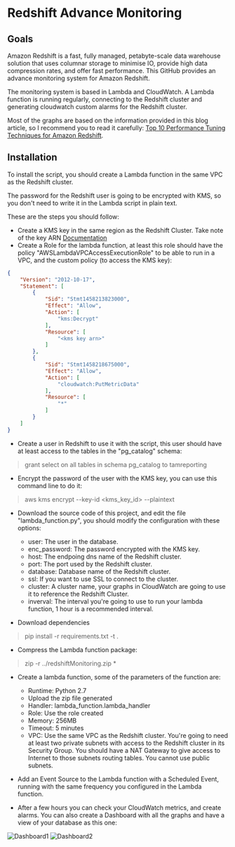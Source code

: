 # Redshift Advance Monitoring
## Goals
Amazon Redshift is a fast, fully managed, petabyte-scale data warehouse solution that uses columnar storage to minimise IO, provide high data compression rates, and offer fast performance. This GitHub provides an advance monitoring system for Amazon Redshift.

The monitoring system is based in Lambda and CloudWatch. A Lambda function is running regularly, connecting to the Redshift cluster and generating cloudwatch custom alarms for the Redshift cluster.

Most of the graphs are based on the information provided in this blog article, so I recommend you to read it carefully: [Top 10 Performance Tuning Techniques for Amazon Redshift](https://blogs.aws.amazon.com/bigdata/post/Tx31034QG0G3ED1/Top-10-Performance-Tuning-Techniques-for-Amazon-Redshift).

## Installation
To install the script, you should create a Lambda function in the same VPC as the Redshift cluster.

The password for the Redshift user is going to be encrypted with KMS, so you don't need to write it in the Lambda script in plain text.

These are the steps you should follow:

* Create a KMS key in the same region as the Redshift Cluster. Take note of the key ARN [Documentation](http://docs.aws.amazon.com/kms/latest/developerguide/create-keys.html)
* Create a Role for the lambda function, at least this role should have the policy "AWSLambdaVPCAccessExecutionRole" to be able to run in a VPC, and the custom policy (to access the KMS key):

```json
{
    "Version": "2012-10-17",
    "Statement": [
        {
            "Sid": "Stmt1458213823000",
            "Effect": "Allow",
            "Action": [
                "kms:Decrypt"
            ],
            "Resource": [
                "<kms key arn>"
            ]
        },
        {
            "Sid": "Stmt1458218675000",
            "Effect": "Allow",
            "Action": [
                "cloudwatch:PutMetricData"
            ],
            "Resource": [
                "*"
            ]
        }
    ]
}
```

* Create a user in Redshift to use it with the script, this user should have at least access to the tables in the "pg_catalog" schema: 
>grant select on all tables in schema pg_catalog to tamreporting

* Encrypt the password of the user with the KMS key, you can use this command line to do it: 
>aws kms encrypt --key-id <kms_key_id> --plaintext <password>

* Download the source code of this project, and edit the file "lambda_function.py", you should modify the configuration with these options:
  * user: The user in the database.
  * enc_password: The password encrypted with the KMS key.
  * host: The endpoing dns name of the Redshift cluster.
  * port: The port used by the Redshift cluster.
  * database: Database name of the Redshift cluster.
  * ssl: If you want to use SSL to connect to the cluster.
  * cluster: A cluster name, your graphs in CloudWatch are going to use it to reference the Redshift Cluster.
  * inverval: The interval you're going to use to run your lambda function, 1 hour is a recommended interval.

* Download dependencies
>pip install -r requirements.txt -t .

* Compress the Lambda function package:
>zip -r ../redshiftMonitoring.zip *

* Create a lambda function, some of the parameters of the function are:
  * Runtime: Python 2.7
  * Upload the zip file generated
  * Handler: lambda_function.lambda_handler
  * Role: Use the role created
  * Memory: 256MB
  * Timeout: 5 minutes
  * VPC: Use the same VPC as the Redshift cluster. You're going to need at least two private subnets with access to the Redshift cluster in its Security Group. You should have a NAT Gateway to give access to Internet to those subnets routing tables. You cannot use public subnets.

* Add an Event Source to the Lambda function with a Scheduled Event, running with the same frequency you configured in the Lambda function.

* After a few hours you can check your CloudWatch metrics, and create alarms. You can also create a Dashboard with all the graphs and have a view of your database as this one:

![Dashboard1](https://s3-eu-west-1.amazonaws.com/amzsup/dashboard1.png)
![Dashboard2](https://s3-eu-west-1.amazonaws.com/amzsup/dashboard2.png)

